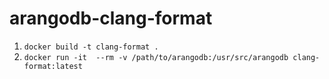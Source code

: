 # arangodb-clang-format

1. `docker build -t clang-format .`
2. `docker run -it  --rm -v /path/to/arangodb:/usr/src/arangodb clang-format:latest`
